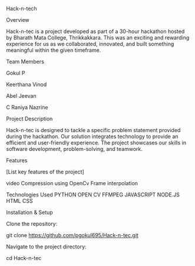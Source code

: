 Hack-n-tech

Overview

Hack-n-tec is a project developed as part of a 30-hour hackathon hosted by Bharath Mata College, Thrikkakkara. This was an exciting and rewarding experience for us as we collaborated, innovated, and built something meaningful within the given timeframe.

Team Members

Gokul P

Keerthana Vinod

Abel Jeevan

C Raniya Nazrine

Project Description

Hack-n-tec is designed to tackle a specific problem statement provided during the hackathon. Our solution integrates technology to provide an efficient and user-friendly experience. The project showcases our skills in software development, problem-solving, and teamwork.

Features

[List key features of the project]

video Compression using OpenCv Frame interpolation

Technologies Used
PYTHON 
OPEN CV
FFMPEG
JAVASCRIPT
NODE.JS
HTML
CSS

Installation & Setup

Clone the repository:

git clone https://github.com/pgokul695/Hack-n-tec.git

Navigate to the project directory:

cd Hack-n-tec
